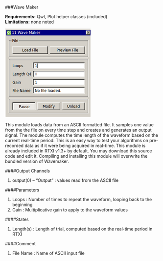 ###Wave Maker

**Requirements:** Qwt, Plot helper classes (included)  
**Limitations:** none noted   

![Wave-maker GUI](wave-maker.png)

<!--start-->
This module loads data from an ASCII formatted file. It samples one value from the the file on every time step and creates and generates an output signal. The module computes the time length of the waveform based on the current real-time period. This is an easy way to test your algorithms on pre-recorded data as if it were being acquired in real-time. This module is already included in RTXI v1.3+ by default. You may download this source code and edit it. Compiling and installing this module will overwrite the bundled version of Wavemaker.
<!--end-->

####Output Channels
1. output(0) – “Output” : values read from the ASCII file

####Parameters
1. Loops : Number of times to repeat the waveform, looping back to the beginning
2. Gain : Multiplicative gain to apply to the waveform values

####States
1. Length(s) : Length of trial, computed based on the real-time period in RTXI

####Comment
1. File Name : Name of ASCII input file  
